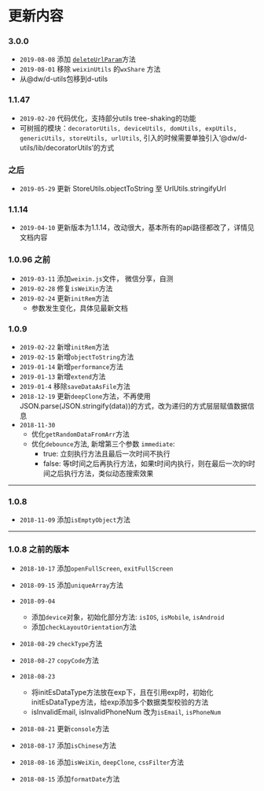 # 更新内容
### 3.0.0
  - `2019-08-08` 添加 [`deleteUrlParam`](lib/_UrlUtils#deleteUrlParam)方法
  - `2019-08-01` 移除 `weixinUtils` 的`wxShare` 方法
  - 从@dw/d-utils包移到d-utils
### 1.1.47
  - `2019-02-20` 代码优化，支持部分utils tree-shaking的功能
  - 可树摇的模块：`decoratorUtils, deviceUtils, domUtils, expUtils, genericUtils, storeUtils, urlUtils`, 引入的时候需要单独引入‘@dw/d-utils/lib/decoratorUtils’的方式

### 之后
  - `2019-05-29` 更新 StoreUtils.objectToString 至 UrlUtils.stringifyUrl

### 1.1.14
  - `2019-04-10` 更新版本为1.1.14，改动很大，基本所有的api路径都改了，详情见文档内容

### 1.0.96 之前
  - `2019-03-11` 添加`weixin.js`文件， 微信分享，自测
  - `2019-02-28` 修复`isWeiXin`方法
  - `2019-02-24` 更新`initRem`方法
    - 参数发生变化，具体见最新文档

### 1.0.9
  - `2019-02-22` 新增`initRem`方法
  - `2019-02-15` 新增`objectToString`方法
  - `2019-01-14` 新增`performance`方法
  - `2019-01-13` 新增`extend`方法
  - `2019-01-4` 移除`saveDataAsFile`方法
  - `2018-12-19` 更新`deepClone`方法，不再使用JSON.parse(JSON.stringify(data))的方式，改为递归的方式层层赋值数据信息
  - `2018-11-30`
    - 优化`getRandomDataFromArr`方法
    - 优化`debounce`方法, 新增第三个参数 `immediate`: 
      - true: 立刻执行方法且最后一次时间不执行
      - false: 等t时间之后再执行方法，如果t时间内执行，则在最后一次的t时间之后执行方法，类似动态搜索效果

---
### 1.0.8
  - `2018-11-09` 添加`isEmptyObject`方法

---
### 1.0.8 之前的版本
  - `2018-10-17` 添加`openFullScreen`, `exitFullScreen`
  - `2018-09-15` 添加`uniqueArray`方法

  - `2018-09-04` 
    - 添加`device`对象，初始化部分方法: `isIOS`, `isMobile`, `isAndroid`
    - 添加`checkLayoutOrientation`方法

  - `2018-08-29` `checkType`方法

  - `2018-08-27` `copyCode`方法

  - `2018-08-23`
    - 将initEsDataType方法放在exp下，且在引用exp时，初始化initEsDataType方法，给exp添加多个数据类型校验的方法
    - isInvalidEmail, isInvalidPhoneNum 改为`isEmail`, `isPhoneNum`

  - `2018-08-21` 更新`console`方法

  - `2018-08-17` 添加`isChinese`方法

  - `2018-08-16` 添加`isWeiXin`, `deepClone`, `cssFilter`方法

  - `2018-08-15` 添加`formatDate`方法
